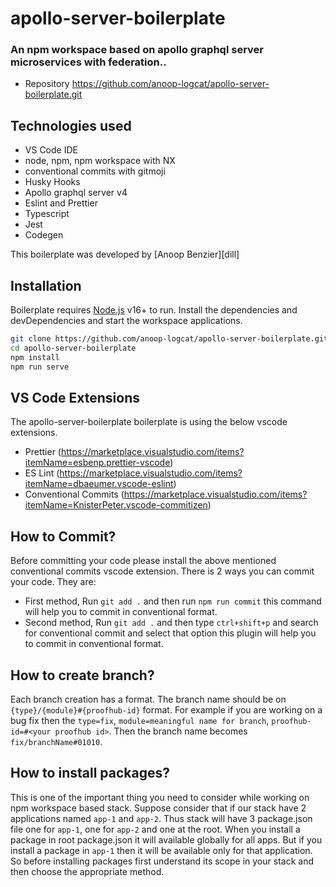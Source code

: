 # apollo-server-boilerplate

### An npm workspace based on apollo graphql server microservices with federation..

- Repository https://github.com/anoop-logcat/apollo-server-boilerplate.git

## Technologies used

- VS Code IDE
- node, npm, npm workspace with NX
- conventional commits with gitmoji
- Husky Hooks
- Apollo graphql server v4
- Eslint and Prettier
- Typescript
- Jest
- Codegen

This boilerplate was developed by [Anoop Benzier][dill]

## Installation

Boilerplate requires [Node.js](https://nodejs.org/) v16+ to run.
Install the dependencies and devDependencies and start the workspace applications.

```sh
git clone https://github.com/anoop-logcat/apollo-server-boilerplate.git
cd apollo-server-boilerplate
npm install
npm run serve
```

## VS Code Extensions

The apollo-server-boilerplate boilerplate is using the below vscode extensions.

- Prettier (https://marketplace.visualstudio.com/items?itemName=esbenp.prettier-vscode)
- ES Lint (https://marketplace.visualstudio.com/items?itemName=dbaeumer.vscode-eslint)
- Conventional Commits (https://marketplace.visualstudio.com/items?itemName=KnisterPeter.vscode-commitizen)

## How to Commit?

Before committing your code please install the above mentioned conventional commits vscode extension. There is 2 ways you can commit your code. They are:

- First method, Run `git add .` and then run `npm run commit` this command will help you to commit in conventional format.
- Second method, Run `git add .` and then type `ctrl+shift+p` and search for conventional commit and select that option this plugin will help you to commit in conventional format.

## How to create branch?

Each branch creation has a format. The branch name should be on `{type}/{module}#{proofhub-id}` format. For example if you are working on a bug fix then the `type=fix`, `module=meaningful name for branch`, `proofhub-id=#<your proofhub id>`. Then the branch name becomes `fix/branchName#01010`.

## How to install packages?

This is one of the important thing you need to consider while working on npm workspace based stack. Suppose consider that if our stack have 2 applications named `app-1` and `app-2`. Thus stack will have 3 package.json file one for `app-1`, one for `app-2` and one at the root. When you install a package in root package.json it will available globally for all apps. But if you install a package in `app-1` then it will be available only for that application. So before installing packages first understand its scope in your stack and then choose the appropriate method.
